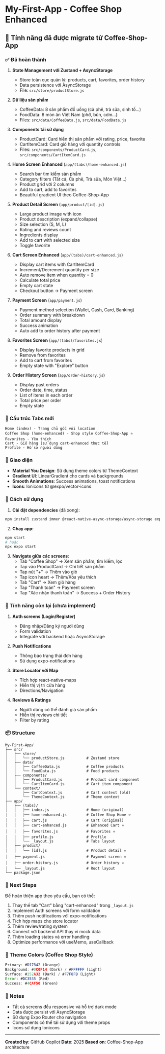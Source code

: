 # My-First-App - Coffee Shop Enhanced

## 🎉 Tính năng đã được migrate từ Coffee-Shop-App

### ✅ Đã hoàn thành

1. **State Management với Zustand + AsyncStorage**

    - Store toàn cục quản lý: products, cart, favorites, order history
    - Data persistence với AsyncStorage
    - File: `src/store/productStore.js`

2. **Dữ liệu sản phẩm**

    - CoffeeData: 8 sản phẩm đồ uống (cà phê, trà sữa, sinh tố...)
    - FoodData: 8 món ăn Việt Nam (phở, bún, cơm...)
    - Files: `src/data/CoffeeData.js`, `src/data/FoodData.js`

3. **Components tái sử dụng**

    - ProductCard: Card hiển thị sản phẩm với rating, price, favorite
    - CartItemCard: Card giỏ hàng với quantity controls
    - Files: `src/components/ProductCard.js`, `src/components/CartItemCard.js`

4. **Home Screen Enhanced** (`app/(tabs)/home-enhanced.js`)

    - Search bar tìm kiếm sản phẩm
    - Category filters (Tất cả, Cà phê, Trà sữa, Món Việt...)
    - Product grid với 2 columns
    - Add to cart, add to favorites
    - Beautiful gradient UI theo Coffee-Shop-App

5. **Product Detail Screen** (`app/product/[id].js`)

    - Large product image with icon
    - Product description (expand/collapse)
    - Size selection (S, M, L)
    - Rating and reviews count
    - Ingredients display
    - Add to cart with selected size
    - Toggle favorite

6. **Cart Screen Enhanced** (`app/(tabs)/cart-enhanced.js`)

    - Display cart items with CartItemCard
    - Increment/Decrement quantity per size
    - Auto remove item when quantity = 0
    - Calculate total price
    - Empty cart state
    - Checkout button → Payment screen

7. **Payment Screen** (`app/payment.js`)

    - Payment method selection (Wallet, Cash, Card, Banking)
    - Order summary with breakdown
    - Total amount display
    - Success animation
    - Auto add to order history after payment

8. **Favorites Screen** (`app/(tabs)/favorites.js`)

    - Display favorite products in grid
    - Remove from favorites
    - Add to cart from favorites
    - Empty state with "Explore" button

9. **Order History Screen** (`app/order-history.js`)
    - Display past orders
    - Order date, time, status
    - List of items in each order
    - Total price per order
    - Empty state

### 📱 Cấu trúc Tabs mới

```
Home (index) - Trang chủ gốc với location
Coffee Shop (home-enhanced) - Shop style Coffee-Shop-App ⭐
Favorites - Yêu thích
Cart - Giỏ hàng (sử dụng cart-enhanced thực tế)
Profile - Hồ sơ người dùng
```

### 🎨 Giao diện

-   **Material You Design**: Sử dụng theme colors từ ThemeContext
-   **Gradient UI**: LinearGradient cho cards và backgrounds
-   **Smooth Animations**: Success animations, toast notifications
-   **Icons**: Ionicons từ @expo/vector-icons

### 🚀 Cách sử dụng

1. **Cài đặt dependencies** (đã xong):

```bash
npm install zustand immer @react-native-async-storage/async-storage expo-linear-gradient
```

2. **Chạy app**:

```bash
npm start
# hoặc
npx expo start
```

3. **Navigate giữa các screens**:
    - Tab "Coffee Shop" → Xem sản phẩm, tìm kiếm, lọc
    - Tap vào ProductCard → Chi tiết sản phẩm
    - Tap nút "+" → Thêm vào giỏ
    - Tap icon heart → Thêm/Xóa yêu thích
    - Tab "Cart" → Xem giỏ hàng
    - Tap "Thanh toán" → Payment screen
    - Tap "Xác nhận thanh toán" → Success + Order History

### 🔧 Tính năng còn lại (chưa implement)

1. **Auth screens (Login/Register)**

    - Đăng nhập/Đăng ký người dùng
    - Form validation
    - Integrate với backend hoặc AsyncStorage

2. **Push Notifications**

    - Thông báo trạng thái đơn hàng
    - Sử dụng expo-notifications

3. **Store Locator với Map**

    - Tích hợp react-native-maps
    - Hiển thị vị trí cửa hàng
    - Directions/Navigation

4. **Reviews & Ratings**
    - Người dùng có thể đánh giá sản phẩm
    - Hiển thị reviews chi tiết
    - Filter by rating

### 📦 Structure

```
My-First-App/
├── src/
│   ├── store/
│   │   └── productStore.js          # Zustand store
│   ├── data/
│   │   ├── CoffeeData.js            # Coffee products
│   │   └── FoodData.js              # Food products
│   ├── components/
│   │   ├── ProductCard.js           # Product card component
│   │   └── CartItemCard.js          # Cart item component
│   └── context/
│       ├── CartContext.js           # Cart context (old)
│       └── ThemeContext.js          # Theme context
├── app/
│   ├── (tabs)/
│   │   ├── index.js                 # Home (original)
│   │   ├── home-enhanced.js         # Coffee Shop Home ⭐
│   │   ├── cart.js                  # Cart (original)
│   │   ├── cart-enhanced.js         # Enhanced Cart ⭐
│   │   ├── favorites.js             # Favorites ⭐
│   │   ├── profile.js               # Profile
│   │   └── _layout.js               # Tabs layout
│   ├── product/
│   │   └── [id].js                  # Product detail ⭐
│   ├── payment.js                   # Payment screen ⭐
│   ├── order-history.js             # Order history ⭐
│   └── _layout.js                   # Root layout
└── package.json
```

### 🎯 Next Steps

Để hoàn thiện app theo yêu cầu, bạn có thể:

1. Thay thế tab "Cart" bằng "cart-enhanced" trong `_layout.js`
2. Implement Auth screens với form validation
3. Thêm push notifications với expo-notifications
4. Tích hợp maps cho store locator
5. Thêm review/rating system
6. Connect với backend API thay vì mock data
7. Thêm loading states và error handling
8. Optimize performance với useMemo, useCallback

### 🎨 Theme Colors (Coffee Shop Style)

```javascript
Primary: #D17842 (Orange)
Background: #0C0F14 (Dark) / #FFFFFF (Light)
Surface: #252A32 (Dark) / #F7F8FB (Light)
Error: #DC3535 (Red)
Success: #4CAF50 (Green)
```

### 📝 Notes

-   Tất cả screens đều responsive và hỗ trợ dark mode
-   Data được persist với AsyncStorage
-   Sử dụng Expo Router cho navigation
-   Components có thể tái sử dụng với theme props
-   Icons sử dụng Ionicons

---

**Created by**: GitHub Copilot
**Date**: 2025
**Based on**: Coffee-Shop-App architecture
